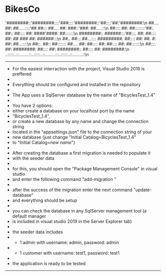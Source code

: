 # BikesCo

'########::'########::::'###::::'########::'##::::'##:'########:\n
 ##.... ##: ##.....::::'## ##::: ##.... ##: ###::'###: ##.....::\n
 ##:::: ##: ##::::::::'##:. ##:: ##:::: ##: ####'####: ##:::::::\n
 ########:: ######:::'##:::. ##: ##:::: ##: ## ### ##: ######:::\n
 ##.. ##::: ##...:::: #########: ##:::: ##: ##. #: ##: ##...::::\n
 ##::. ##:: ##::::::: ##.... ##: ##:::: ##: ##:.:: ##: ##:::::::\n
 ##:::. ##: ########: ##:::: ##: ########:: ##:::: ##: ########:\n
..:::::..::........::..:::::..::........:::..:::::..::........::\n

*********************************************************************************
*  For the easiest interraction with the project, Visual Studio 2019 is preffered
*
*  Everything should be configured and installed in the repository
*
*  The App uses a SqlServer database by the name of "BicyclesTest_1.4"
*
*  You have 2 options:
*  either create a database on your localhost port by the name 
*  "BicyclesTest_1.4", 
*  or create a new database by any name and change the connection string 
*  located in the "appsettings.json" file to the connection string of your 
*  new database (just change "Initial Catalog=BicyclesTest_1.4" 
*  to "Initial Catalog=*new name*")
*
*  After creating the database a first migration is needed to populate it
*  with the seeder data
*
*  for this, you should open the "Package Management Console" in visual studio
*  and enter the following command "add-migration <migration name ex: first>"
*  
*  after the success of the migration enter the next command "update-database"
*  and everything should be setup
*
*  you can check the database in any SqlServer management tool (a default manager
*  is included in visual studio 2019 in the Server Explorer tab)
*
*  the seeder data includes 
*  - 1 admin with username: admin, password: admin
*  - 1 customer with username: test1, password: test1
*
*  the application is ready to be tested
***********************************************************************************